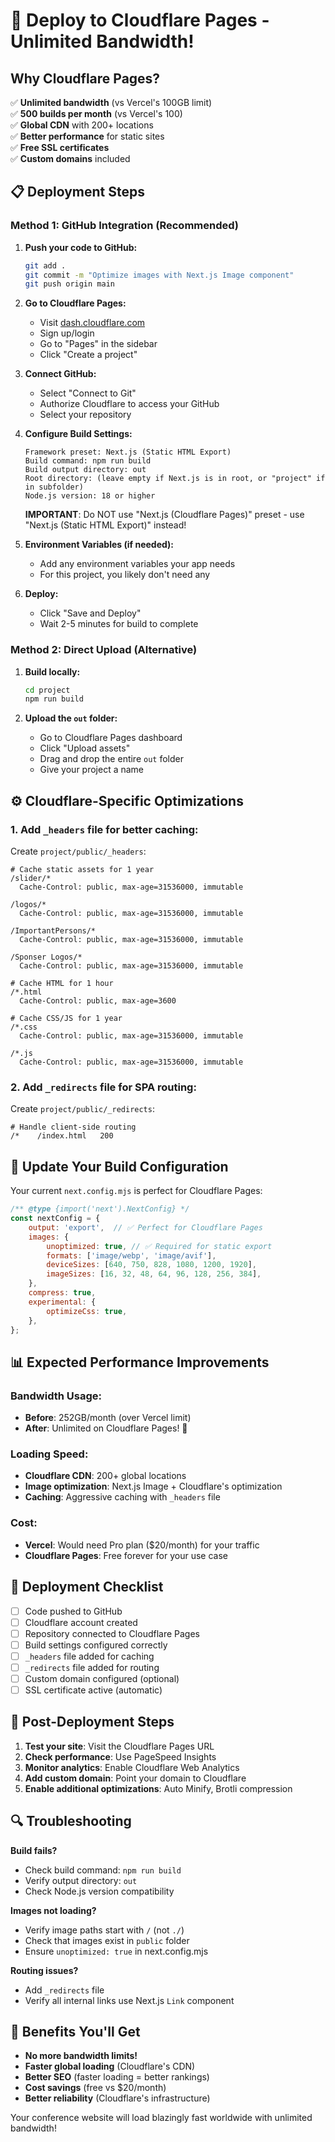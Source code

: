# 🚀 Deploy to Cloudflare Pages - Unlimited Bandwidth!

## Why Cloudflare Pages?

✅ **Unlimited bandwidth** (vs Vercel's 100GB limit)  
✅ **500 builds per month** (vs Vercel's 100)  
✅ **Global CDN** with 200+ locations  
✅ **Better performance** for static sites  
✅ **Free SSL certificates**  
✅ **Custom domains** included  

## 📋 Deployment Steps

### Method 1: GitHub Integration (Recommended)

1. **Push your code to GitHub:**
   ```bash
   git add .
   git commit -m "Optimize images with Next.js Image component"
   git push origin main
   ```

2. **Go to Cloudflare Pages:**
   - Visit [dash.cloudflare.com](https://dash.cloudflare.com)
   - Sign up/login
   - Go to "Pages" in the sidebar
   - Click "Create a project"

3. **Connect GitHub:**
   - Select "Connect to Git"
   - Authorize Cloudflare to access your GitHub
   - Select your repository

4. **Configure Build Settings:**
   ```
   Framework preset: Next.js (Static HTML Export)
   Build command: npm run build
   Build output directory: out
   Root directory: (leave empty if Next.js is in root, or "project" if in subfolder)
   Node.js version: 18 or higher
   ```

   **IMPORTANT**: Do NOT use "Next.js (Cloudflare Pages)" preset - use "Next.js (Static HTML Export)" instead!

5. **Environment Variables (if needed):**
   - Add any environment variables your app needs
   - For this project, you likely don't need any

6. **Deploy:**
   - Click "Save and Deploy"
   - Wait 2-5 minutes for build to complete

### Method 2: Direct Upload (Alternative)

1. **Build locally:**
   ```bash
   cd project
   npm run build
   ```

2. **Upload the `out` folder:**
   - Go to Cloudflare Pages dashboard
   - Click "Upload assets"
   - Drag and drop the entire `out` folder
   - Give your project a name

## ⚙️ Cloudflare-Specific Optimizations

### 1. **Add `_headers` file for better caching:**

Create `project/public/_headers`:
```
# Cache static assets for 1 year
/slider/*
  Cache-Control: public, max-age=31536000, immutable

/logos/*
  Cache-Control: public, max-age=31536000, immutable

/ImportantPersons/*
  Cache-Control: public, max-age=31536000, immutable

/Sponser Logos/*
  Cache-Control: public, max-age=31536000, immutable

# Cache HTML for 1 hour
/*.html
  Cache-Control: public, max-age=3600

# Cache CSS/JS for 1 year
/*.css
  Cache-Control: public, max-age=31536000, immutable

/*.js
  Cache-Control: public, max-age=31536000, immutable
```

### 2. **Add `_redirects` file for SPA routing:**

Create `project/public/_redirects`:
```
# Handle client-side routing
/*    /index.html   200
```

## 🔧 Update Your Build Configuration

Your current `next.config.mjs` is perfect for Cloudflare Pages:

```javascript
/** @type {import('next').NextConfig} */
const nextConfig = {
    output: 'export',  // ✅ Perfect for Cloudflare Pages
    images: {
        unoptimized: true, // ✅ Required for static export
        formats: ['image/webp', 'image/avif'],
        deviceSizes: [640, 750, 828, 1080, 1200, 1920],
        imageSizes: [16, 32, 48, 64, 96, 128, 256, 384],
    },
    compress: true,
    experimental: {
        optimizeCss: true,
    },
};
```

## 📊 Expected Performance Improvements

### Bandwidth Usage:
- **Before**: 252GB/month (over Vercel limit)
- **After**: Unlimited on Cloudflare Pages! 🎉

### Loading Speed:
- **Cloudflare CDN**: 200+ global locations
- **Image optimization**: Next.js Image + Cloudflare's optimization
- **Caching**: Aggressive caching with `_headers` file

### Cost:
- **Vercel**: Would need Pro plan ($20/month) for your traffic
- **Cloudflare Pages**: Free forever for your use case

## 🚀 Deployment Checklist

- [ ] Code pushed to GitHub
- [ ] Cloudflare account created
- [ ] Repository connected to Cloudflare Pages
- [ ] Build settings configured correctly
- [ ] `_headers` file added for caching
- [ ] `_redirects` file added for routing
- [ ] Custom domain configured (optional)
- [ ] SSL certificate active (automatic)

## 🎯 Post-Deployment Steps

1. **Test your site**: Visit the Cloudflare Pages URL
2. **Check performance**: Use PageSpeed Insights
3. **Monitor analytics**: Enable Cloudflare Web Analytics
4. **Add custom domain**: Point your domain to Cloudflare
5. **Enable additional optimizations**: Auto Minify, Brotli compression

## 🔍 Troubleshooting

**Build fails?**
- Check build command: `npm run build`
- Verify output directory: `out`
- Check Node.js version compatibility

**Images not loading?**
- Verify image paths start with `/` (not `./`)
- Check that images exist in `public` folder
- Ensure `unoptimized: true` in next.config.mjs

**Routing issues?**
- Add `_redirects` file
- Verify all internal links use Next.js `Link` component

## 🎉 Benefits You'll Get

- **No more bandwidth limits!**
- **Faster global loading** (Cloudflare's CDN)
- **Better SEO** (faster loading = better rankings)
- **Cost savings** (free vs $20/month)
- **Better reliability** (Cloudflare's infrastructure)

Your conference website will load blazingly fast worldwide with unlimited bandwidth!
